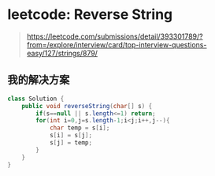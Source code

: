 # leetcode: Reverse String

> https://leetcode.com/submissions/detail/393301789/?from=/explore/interview/card/top-interview-questions-easy/127/strings/879/

## 我的解决方案

```java
class Solution {
    public void reverseString(char[] s) {
        if(s==null || s.length<=1) return;
        for(int i=0,j=s.length-1;i<j;i++,j--){
            char temp = s[i];
            s[i] = s[j];
            s[j] = temp;
        }
    }
}
```

